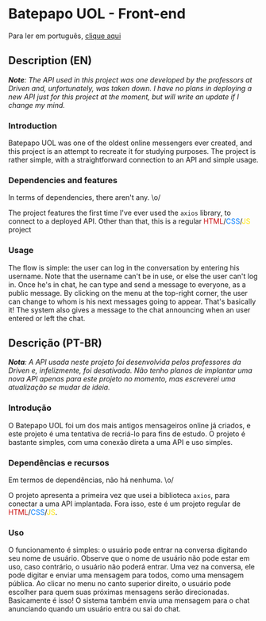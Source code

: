 # Batepapo UOL - Front-end

Para ler em português, [clique aqui](#ptbr)

## Description (EN)

_**Note**: The API used in this project was one developed by the professors at Driven and, unfortunately, was taken down. I have no plans in deploying a new API just for this project at the moment, but will write an update if I change my mind._

### Introduction

Batepapo UOL was one of the oldest online messengers ever created, and this project is an attempt to recreate it for studying purposes. The project is rather simple, with a straightforward connection to an API and simple usage.

### Dependencies and features

In terms of dependencies, there aren't any. \o/

The project features the first time I've ever used the `axios` library, to connect to a deployed API. Other than that, this is a regular <span style="color: #c90e0e">HTML</span>/<span style="color: #007bff">CSS</span>/<span style="color: #ffe500">JS</span> project

### Usage

The flow is simple: the user can log in the conversation by entering his username. Note that the username can't be in use, or else the user can't log in. Once he's in chat, he can type and send a message to everyone, as a public message. By clicking on the menu at the top-right corner, the user can change to whom is his next messages going to appear. That's basically it! The system also gives a message to the chat announcing when an user entered or left the chat.

## <a name="ptbr" /> Descrição (PT-BR)

_**Nota**: A API usada neste projeto foi desenvolvida pelos professores da Driven e, infelizmente, foi desativada. Não tenho planos de implantar uma nova API apenas para este projeto no momento, mas escreverei uma atualização se mudar de ideia._

### Introdução

O Batepapo UOL foi um dos mais antigos mensageiros online já criados, e este projeto é uma tentativa de recriá-lo para fins de estudo. O projeto é bastante simples, com uma conexão direta a uma API e uso simples.

### Dependências e recursos

Em termos de dependências, não há nenhuma. \o/

O projeto apresenta a primeira vez que usei a biblioteca `axios`, para conectar a uma API implantada. Fora isso, este é um projeto regular de <span style="color: #c90e0e">HTML</span>/<span style="color: #007bff">CSS</span>/<span style="color: #ffe500">JS</span>.

### Uso

O funcionamento é simples: o usuário pode entrar na conversa digitando seu nome de usuário. Observe que o nome de usuário não pode estar em uso, caso contrário, o usuário não poderá entrar. Uma vez na conversa, ele pode digitar e enviar uma mensagem para todos, como uma mensagem pública. Ao clicar no menu no canto superior direito, o usuário pode escolher para quem suas próximas mensagens serão direcionadas. Basicamente é isso! O sistema também envia uma mensagem para o chat anunciando quando um usuário entra ou sai do chat.